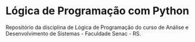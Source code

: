 # Lógica de Programação com Python

Repositório da disciplina de Lógica de Programação do curso de Análise e Desenvolvimento de Sistemas - Faculdade Senac - RS.

